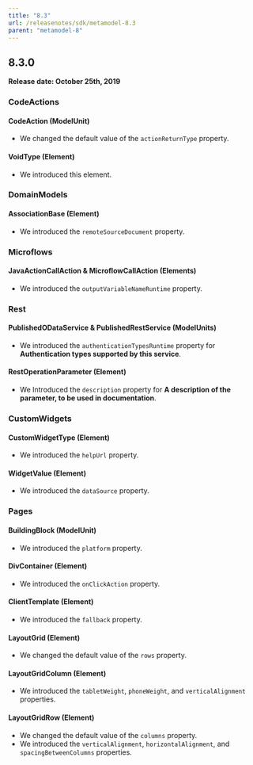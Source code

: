 ```yaml
---
title: "8.3"
url: /releasenotes/sdk/metamodel-8.3
parent: "metamodel-8"
---
```


## 8.3.0

**Release date: October 25th, 2019**

### CodeActions

#### CodeAction (ModelUnit)

* We changed the default value of the `actionReturnType` property.

#### VoidType (Element)

* We introduced this element.

### DomainModels

#### AssociationBase (Element)

* We introduced the `remoteSourceDocument` property.

### Microflows

#### JavaActionCallAction & MicroflowCallAction (Elements)

* We introduced the `outputVariableNameRuntime` property.

### Rest

#### PublishedODataService & PublishedRestService (ModelUnits)

* We introduced the `authenticationTypesRuntime` property for **Authentication types supported by this service**.

#### RestOperationParameter (Element)

* We Introduced the `description` property for **A description of the parameter, to be used in documentation**.

### CustomWidgets

#### CustomWidgetType (Element)

* We introduced the `helpUrl` property.

#### WidgetValue (Element)

* We introduced the `dataSource` property.

### Pages

#### BuildingBlock (ModelUnit)

* We introduced the `platform` property.

#### DivContainer (Element)

* We introduced the `onClickAction` property.

#### ClientTemplate (Element)

* We introduced the `fallback` property.

#### LayoutGrid (Element)

* We changed the default value of the `rows` property.

#### LayoutGridColumn (Element)

* We introduced the `tabletWeight`, `phoneWeight`, and `verticalAlignment` properties.

#### LayoutGridRow (Element)

* We changed the default value of the `columns` property.
* We introduced the `verticalAlignment`, `horizontalAlignment`, and `spacingBetweenColumns` properties.
